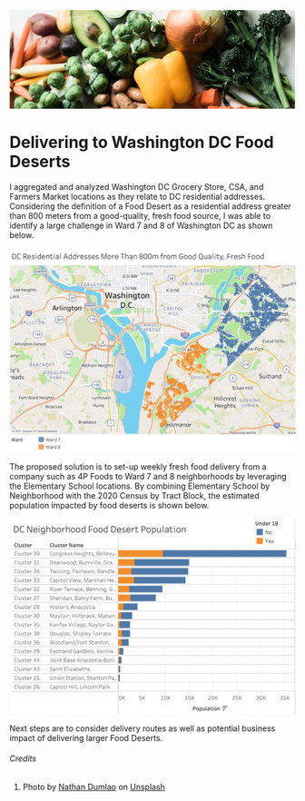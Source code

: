 ![](https://github.com/arbgar/metis/blob/main/Business%20Fundamentals/Project/Deliverable/bf_Picture.png)

# Delivering to Washington DC Food Deserts

I aggregated and analyzed Washington DC Grocery Store, CSA, and Farmers Market locations as they relate to DC residential addresses. Considering the definition of a Food Desert as a residential address greater than 800 meters from a good-quality, fresh food source, I was able to identify a large challenge in Ward 7 and 8 of Washington DC as shown below.

![](https://github.com/arbgar/metis/blob/main/Business%20Fundamentals/Project/Deliverable/DC%20Food%20Deserts.png)

The proposed solution is to set-up weekly fresh food delivery from a company such as 4P Foods to Ward 7 and 8 neighborhoods by leveraging the Elementary School locations.  By combining Elementary School by Neighborhood with the 2020 Census by Tract Block, the estimated population impacted by food deserts is shown below.

![](https://github.com/arbgar/metis/blob/main/Business%20Fundamentals/Project/Deliverable/DC%20Food%20Desert%20Pop.png)

Next steps are to consider delivery routes as well as potential business impact of delivering larger Food Deserts.

###### Credits

1. Photo by [Nathan Dumlao](https://unsplash.com/@nate_dumlao?utm_source=unsplash&utm_medium=referral&utm_content=creditCopyText) on [Unsplash](https://unsplash.com/s/photos/food-grocery?utm_source=unsplash&utm_medium=referral&utm_content=creditCopyText)

